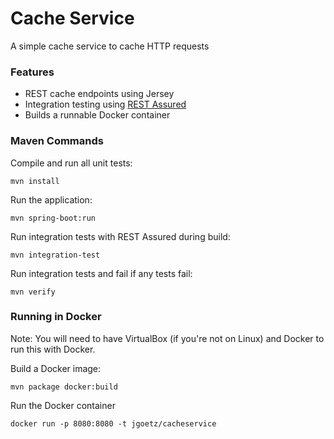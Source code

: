 # Cache Service

A simple cache service to cache HTTP requests

### Features ###

* REST cache endpoints using Jersey
* Integration testing using [REST Assured](http://rest-assured.io/)
* Builds a runnable Docker container

### Maven Commands ###

Compile and run all unit tests:

```
mvn install
```

Run the application:

```
mvn spring-boot:run
```

Run integration tests with REST Assured during build:

```
mvn integration-test
```

Run integration tests and fail if any tests fail:

```
mvn verify
```

### Running in Docker ###

Note: You will need to have VirtualBox (if you're not on Linux) and Docker to run this with Docker.

Build a Docker image:

```
mvn package docker:build
```

Run the Docker container

```
docker run -p 8080:8080 -t jgoetz/cacheservice
```





